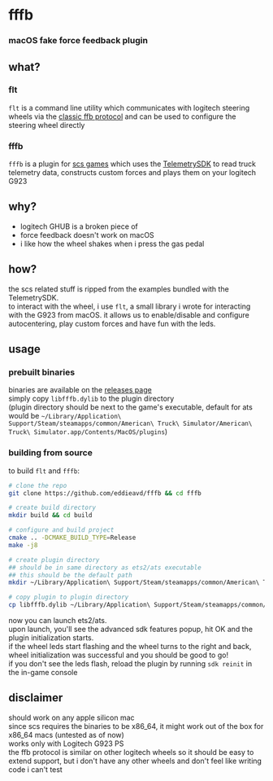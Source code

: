 # fffb  

### macOS fake force feedback plugin

## what?

### flt

`flt` is a command line utility which communicates with logitech steering wheels via the [classic ffb protocol](https://opensource.logitech.com/wiki/force_feedback/Logitech_Force_Feedback_Protocol_V1.6.pdf) and can be used to configure the steering wheel directly  

### fffb
`fffb` is a plugin for [scs games](https://www.scssoft.com/) which uses the [TelemetrySDK](https://modding.scssoft.com/wiki/Documentation/Engine/SDK/Telemetry) to read truck telemetry data, constructs custom forces and plays them on your logitech G923  

## why?

- logitech GHUB is a broken piece of `    `
- force feedback doesn't work on macOS
- i like how the wheel shakes when i press the gas pedal

## how?

the scs related stuff is ripped from the examples bundled with the TelemetrySDK.  
to interact with the wheel, i use `flt`, a small library i wrote for interacting with the G923 from macOS. it allows us to enable/disable and configure autocentering, play custom forces and have fun with the leds.  

## usage

### prebuilt binaries

binaries are available on the [releases page](https://github.com/eddieavd/fffb/releases)  
simply copy `libfffb.dylib` to the plugin directory  
(plugin directory should be next to the game's executable, default for ats would be `~/Library/Application\ Support/Steam/steamapps/common/American\ Truck\ Simulator/American\ Truck\ Simulator.app/Contents/MacOS/plugins`)

### building from source

to build `flt` and `fffb`:  

```bash
# clone the repo
git clone https://github.com/eddieavd/fffb && cd fffb

# create build directory
mkdir build && cd build

# configure and build project
cmake .. -DCMAKE_BUILD_TYPE=Release
make -j8

# create plugin directory
## should be in same directory as ets2/ats executable
## this should be the default path
mkdir ~/Library/Application\ Support/Steam/steamapps/common/American\ Truck\ Simulator/American\ Truck\ Simulator.app/Contents/MacOS/plugins

# copy plugin to plugin directory
cp libfffb.dylib ~/Library/Application\ Support/Steam/steamapps/common/American\ Truck\ Simulator/American\ Truck\ Simulator.app/Contents/MacOS/plugins
```

now you can launch ets2/ats.  
upon launch, you'll see the advanced sdk features popup, hit OK and the plugin initialization starts.  
if the wheel leds start flashing and the wheel turns to the right and back, wheel initialization was successful and you should be good to go!  
if you don't see the leds flash, reload the plugin by running `sdk reinit` in the in-game console  

## disclaimer

should work on any apple silicon mac  
since scs requires the binaries to be x86_64, it might work out of the box for x86_64 macs (untested as of now)  
works only with Logitech G923 PS  
the ffb protocol is similar on other logitech wheels so it should be easy to extend support, but i don't have any other wheels and don't feel like writing code i can't test  
